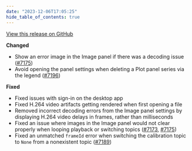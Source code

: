 ```yaml
---
date: "2023-12-06T17:05:25"
hide_table_of_contents: true
---
```

[View this release on GitHub](https://github.com/foxglove/studio/releases/tag/v1.80.0)

**Changed**

- Show an error image in the Image panel if there was a decoding issue ([#7175](https://github.com/foxglove/studio/pull/7175))
- Avoid opening the panel settings when deleting a Plot panel series via the legend ([#7196](https://github.com/foxglove/studio/pull/7196))

**Fixed**

- Fixed issues with sign-in on the desktop app
- Fixed H.264 video artifacts getting rendered when first opening a file
- Removed incorrect decoding errors from the Image panel settings by displaying H.264 video delays in frames, rather than milliseconds
- Fixed an issue where images in the Image panel would not clear properly when looping playback or switching topics ([#7173](https://github.com/foxglove/studio/pull/7173), [#7175](https://github.com/foxglove/studio/pull/7175))
- Fixed an unmatched `frameId` error when switching the calibration topic to `None` from a nonexistent topic ([#7189](https://github.com/foxglove/studio/pull/7189))